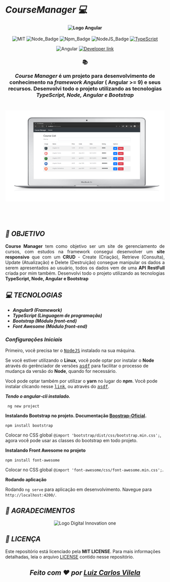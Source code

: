 # ***CourseManager :computer:*** 

<h4 align=center>
  <img src="https://cdn.freebiesupply.com/logos/large/2x/angular-icon-logo-png-transparent.png"  width="100" alt="Logo Angular" />
</h4>

<div align=center>

![MIT][mit] ![Node_Badge][node_version_badge] ![Npm_Badge][npm_version_badge] ![NodeJS_Badge][server_nodejs_badge] [![TypeScript](https://img.shields.io/badge/-TypeScript-007ACC?logo=typescript&logoColor=white&labelColor=007ACC)](https://github.com/ellerbrock/typescript-badges/)

<img src="https://img.shields.io/badge/-Angular%20-DD0031?logo=Angular&logoColor=white&labelColor=DD0031" alt="Angular" />
  
  <a href="https://www.linkedin.com/in/luiz-carlos-vilela" target="_blank"> 
    <img src="https://img.shields.io/badge/Developer-Luiz%20Carlos-brightgreen?style=flat&logo=Linkedin&logoColor=white" alt="Developer link" />
  </a>
</div>
<h3 align=center>
  
:books:

***Course Manager*** é um projeto para desenvolvimento de conhecimento na ***framework Angular*** ( Angular >= 9) e seus recursos. Desenvolvi todo o projeto utilizando as tecnologias ***TypeScript, Node, Angular e Bootstrap***
</h3>
<h1 align=center>
  <img src="assets/Home.png" alt="Tela Home"/>
</h1>
<br /><br />


## ***:rocket: OBJETIVO***

<p align=justify> 
  <strong>Course Manager</strong> tem como objetivo ser um site de gerenciamento de cursos, com estudos na framework consegui desenvolver um <strong>site responsivo</strong> que com um <strong>CRUD</strong> - Create (Criação), Retrieve (Consulta), Update (Atualização) e Delete (Destruição) consegue manipular os dados a serem apresentados ao usuário, todos os dados vem de uma <strong>API RestFull</strong> criada por mim também. Desenvolvi todo o projeto utilizando as tecnologias <strong>TypeScript, Node, Angular e Bootstrap</strong>
  
</p>


## ***:computer: TECNOLOGIAS***

* ***Angular9 (Framework)***
* ***TypeScript (Linguagem de programação)***
* ***Bootstrap (Módulo front-end)***
* ***Font Awesome (Módulo front-end)***

### ***Configurações Iniciais***

Primeiro, você precisa ter o <kbd>[NodeJS](https://nodejs.org/en/download/)</kbd> instalado na sua máquina. 

Se você estiver utilizando o **Linux**, você pode optar por instalar o **Node** através do gerênciador de versões <kbd>[asdf]</kbd> para facilitar o processo de mudança da versão do **Node**, quando for necessário.

Você pode optar também por utilizar o **yarn** no lugar do **npm**. Você pode instalar clicando nesse <kbd>[link][yarn]</kbd>, ou através do <kbd>[asdf]</kbd>.


***Tendo o angular-cli instalado.***

``` 
 ng new project
```

**Instalando Bootstrap no projeto. Documentação [Boostrap-Oficial](https://getbootstrap.com/).**

```
npm install bootstrap
```
Colocar no CSS global `@import 'bootstrap/dist/css/bootstrap.min.css';`, agora você pode usar as classes do bootstrap em todo projeto.


**Instalando Front Awesome no projeto**
```
npm install font-awesome
```
Colocar no CSS global `@import 'font-awesome/css/font-awesome.min.css';`.

**Rodando aplicação**

Rodando `ng serve` para aplicação em desenvolvimento. Navegue para `http://localhost:4200/`.

## ***:star2: AGRADECIMENTOS***

<div align=center>

<img src="https://hermes.digitalinnovation.one/site/images/cover_dio.jpg" width="500" alt="Logo Digital Innovation one"/>

</div>

## ***:page_with_curl: LICENÇA***

Este repositório está licenciado pela **MIT LICENSE**. Para mais informações detalhadas, leia o arquivo [LICENSE](./LICENSE) contido nesse repositório. 

<i><h2 align="center">Feito com ❤️ por <a href="https://www.linkedin.com/in/luiz-carlos-vilela/">Luiz Carlos Vilela</a></h2></i>




[mit]: https://img.shields.io/badge/license-MIT-brightgreen

[github_issues_badge]: https://img.shields.io/github/issues/marcospbrandao/ecoleta?color=green

[repository_license_badge]: https://img.shields.io/github/license/marcospbrandao/ecoleta

[node_version_badge]: https://img.shields.io/badge/node-12.17.0-green

[npm_version_badge]: https://img.shields.io/badge/npm-6.14.4-red

[server_nodejs_badge]: https://img.shields.io/badge/server-nodejs-important

[asdf]: https://github.com/asdf-vm/asdf

[yarn]: https://classic.yarnpkg.com/en/docs/install/#debian-stable
